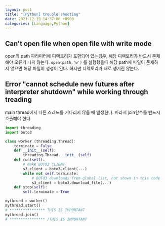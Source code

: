 ```yaml
---
layout: post
title: "[Python] trouble shooting"
date: 2021-12-19 14:37:00 +0900
categories: [Language,Python]
---
```


## Can't open file when open file with write mode

open의 path 파라미터에 디렉토리가 포함되어 있는경우, 해당 디렉토리가 반드시 존재해야 오류가 나지 않는다. `open(path,'w')` 를 실행했을때 해당 path에 파일이 존재하지 않으면 해당 파일이 생성이 된다. 하지만 디렉토리가 새로 생기진 않는다.

## Error "cannot schedule new futures after interpreter shutdown" while working through treading

main thread에서 다른 스레드를 기다리지 않을 때 발생한다. 따라서 join함수를 반드시 호출해야 한다.

``` python
import threading
import boto3

class worker (threading.Thread):
    terminate = False
    def __init__(self):
        threading.Thread.__init__(self)
    def run(self):
        # make BOTO3 CLIENT
        s3_client = boto3.client(...)
        while not self.terminate:
            # BOTO3 downloads from global list, not shown in this code
            s3_client = boto3.download_file(...)
    def stop(self):
        self.terminate = True

mythread = worker()
mythread.start()
# **************** THIS IS IMPORTANT
mythread.join()
# **************** /THIS IS IMPORTANT
```
